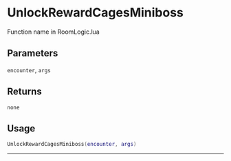 # UnlockRewardCagesMiniboss
Function name in RoomLogic.lua
## Parameters
`encounter`, `args`
## Returns
`none`
## Usage
```lua
UnlockRewardCagesMiniboss(encounter, args)
```
---
